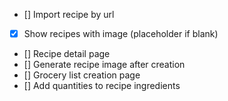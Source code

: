 - [] Import recipe by url
- [X] Show recipes with image (placeholder if blank)
- [] Recipe detail page
- [] Generate recipe image after creation
- [] Grocery list creation page
- [] Add quantities to recipe ingredients
